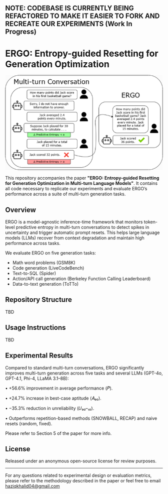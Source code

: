 ## NOTE: CODEBASE IS CURRENTLY BEING REFACTORED TO MAKE IT EASIER TO FORK AND RECREATE OUR EXPERIMENTS (Work In Progress)



# ERGO: Entropy-guided Resetting for Generation Optimization

<p align="center">
  <img src="READMEimg/Representative_Diagram.png" alt="ERGO Diagram" width="600"/>
</p>

This repository accompanies the paper **"ERGO: Entropy-guided Resetting for Generation Optimization in Multi-turn Language Models"**. It contains all code necessary to replicate our experiments and evaluate ERGO’s performance across a suite of multi-turn generation tasks.

## Overview

ERGO is a model-agnostic inference-time framework that monitors token-level predictive entropy in multi-turn conversations to detect spikes in uncertainty and trigger automatic prompt resets. This helps large language models (LLMs) recover from context degradation and maintain high performance across tasks.

We evaluate ERGO on five generation tasks:
- Math word problems (GSM8K)
- Code generation (LiveCodeBench)
- Text-to-SQL (Spider)
- Action/API call generation (Berkeley Function Calling Leaderboard)
- Data-to-text generation (ToTTo)

## Repository Structure

TBD

## Usage Instructions

TBD


## Experimental Results

Compared to standard multi-turn conversations, ERGO significantly improves multi-turn generation across five tasks and several LLMs (GPT-4o, GPT-4.1, Phi-4, LLaMA 3.1–8B):

• +56.6% improvement in average performance (𝑃̄).

• +24.7% increase in best-case aptitude (𝐴₉₀).

• −35.3% reduction in unreliability (𝑈₉₀–₁₀).

• Outperforms repetition-based methods (SNOWBALL, RECAP) and naive resets (random, fixed).

Please refer to Section 5 of the paper for more info.

## License

Released under an anonymous open-source license for review purposes.

---

For any questions related to experimental design or evaluation metrics, please refer to the methodology described in the paper or feel free to email haziqkhalid04@gmail.com

